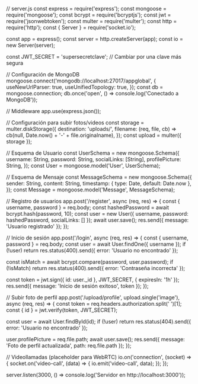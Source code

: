 // server.js
const express = require('express');
const mongoose = require('mongoose');
const bcrypt = require('bcryptjs');
const jwt = require('jsonwebtoken');
const multer = require('multer');
const http = require('http');
const { Server } = require('socket.io');

const app = express();
const server = http.createServer(app);
const io = new Server(server);

const JWT_SECRET = 'supersecretclave'; // Cambiar por una clave más segura

// Configuración de MongoDB
mongoose.connect('mongodb://localhost:27017/appglobal', {
  useNewUrlParser: true,
  useUnifiedTopology: true,
});
const db = mongoose.connection;
db.once('open', () => console.log('Conectado a MongoDB'));

// Middleware
app.use(express.json());

// Configuración para subir fotos/videos
const storage = multer.diskStorage({
  destination: 'uploads/',
  filename: (req, file, cb) => cb(null, Date.now() + '-' + file.originalname),
});
const upload = multer({ storage });

// Esquema de Usuario
const UserSchema = new mongoose.Schema({
  username: String,
  password: String,
  socialLinks: [String],
  profilePicture: String,
});
const User = mongoose.model('User', UserSchema);

// Esquema de Mensaje
const MessageSchema = new mongoose.Schema({
  sender: String,
  content: String,
  timestamp: { type: Date, default: Date.now },
});
const Message = mongoose.model('Message', MessageSchema);

// Registro de usuarios
app.post('/register', async (req, res) => {
  const { username, password } = req.body;
  const hashedPassword = await bcrypt.hash(password, 10);
  const user = new User({ username, password: hashedPassword, socialLinks: [] });
  await user.save();
  res.send({ message: 'Usuario registrado' });
});

// Inicio de sesión
app.post('/login', async (req, res) => {
  const { username, password } = req.body;
  const user = await User.findOne({ username });
  if (!user) return res.status(400).send({ error: 'Usuario no encontrado' });

  const isMatch = await bcrypt.compare(password, user.password);
  if (!isMatch) return res.status(400).send({ error: 'Contraseña incorrecta' });

  const token = jwt.sign({ id: user._id }, JWT_SECRET, { expiresIn: '1h' });
  res.send({ message: 'Inicio de sesión exitoso', token });
});

// Subir foto de perfil
app.post('/upload/profile', upload.single('image'), async (req, res) => {
  const token = req.headers.authorization.split(' ')[1];
  const { id } = jwt.verify(token, JWT_SECRET);

  const user = await User.findById(id);
  if (!user) return res.status(404).send({ error: 'Usuario no encontrado' });

  user.profilePicture = req.file.path;
  await user.save();
  res.send({ message: 'Foto de perfil actualizada', path: req.file.path });
});

// Videollamadas (placeholder para WebRTC)
io.on('connection', (socket) => {
  socket.on('video-call', (data) => {
    io.emit('video-call', data);
  });
});

server.listen(3000, () => console.log('Servidor en http://localhost:3000'));
